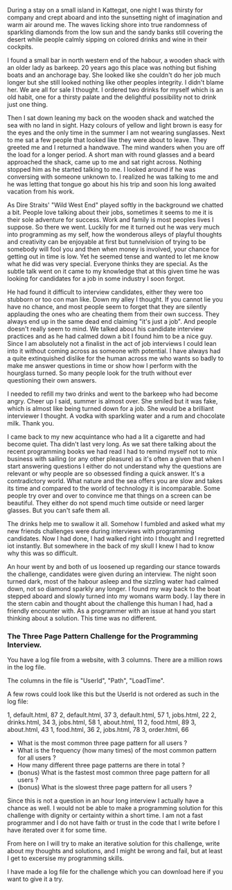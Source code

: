 [//]: # "title: A Man with Three Page Path Challenge"
[//]: # "slug: a-man-with-three-page-path-challenge"
[//]: # "pubDate: 17/6/2024 10:22"
[//]: # "lastModified: 17/6/2024 10:22"
[//]: # "excerpt: "
[//]: # "categories: software"
[//]: # "isPublished: true"

During a stay on a small island in Kattegat, one night I was thirsty for company and crept aboard and into the sunsetting night of imagination
and warm air around me. The waves licking shore into true randomness of sparkling diamonds from the low sun and the sandy banks still covering the desert while people calmly sipping on colored drinks and wine in their cockpits.

I found a small bar in north western end of the habour, a wooden shack with an older lady as barkeep. 20 years ago this place was nothing but fishing boats and an anchorage bay. She looked like she couldn't do her job much longer but she still looked nothing like other peoples integrity. I didn't blame her. We are all for sale I thought. I ordered two drinks for myself which is an old habit, one for a thirsty palate and the delightful possibility not to drink just one thing. 

Then I sat down leaning my back on the wooden shack and watched the sea with no land in sight. Hazy colours of yellow and light brown is easy for the eyes and the only time in the summer I am not wearing sunglasses. Next to me sat a few people that looked like they were about to leave. They greeted me and I returned a handwave. The mind wanders when you are off the load for a longer period. A short man with round glasses and a beard approached the shack, came up to me and sat right across. Nothing stopped him as he started talking to me. I looked around if he was conversing with someone unknown to. I realized he was talking to me and he was letting that tongue go about his his trip and soon his long awaited vacation from his work.

As Dire Straits' "Wild West End" played softly in the background we chatted a bit. People love talking about their jobs, sometimes it seems to me it is their sole adventure for success. Work and family is most peoples lives I suppose. So there we went. Luckily for me it turned out he was very much into programming as my self, how the wonderous alleys of playful thoughts and creativity can be enjoyable at first but tunnelvision of trying to be somebody will fool you and then when money is involved, your chance for getting out in time is low. Yet he seemed tense and wanted to let me know what he did was very special. Everyone thinks they are special. As the subtle talk went on it came to my knowledge that at this given time he was looking for candidates for a job in some industry I soon forgot. 

He had found it difficult to interview candidates, either they were too stubborn or too con man like. Down my alley I thought. If you cannot lie you have no chance, and most people seem to forget that they are silently applauding the ones who are cheating them from their own success. They always end up in the same dead end claiming "it's just a job". And people doesn't really seem to mind. We talked about his candidate interview practices and as he had calmed down a bit I found him to be a nice guy. Since I am absolutely not a finalist in the act of job interviews I could lean into it without coming across as someone with potential. I have always had a quite extinquished dislike for the human across me who wants so badly to make me answer questions in time or show how I perform with the hourglass turned. So many people look for the truth without ever questioning their own answers. 

I needed to refill my two drinks and went to the barkeep who had become angry. Cheer up I said, summer is almost over. She smiled but it was fake, which is almost like being turned down for a job. She would be a brilliant interviewer I thought. A vodka with sparkling water and a rum and chocolate milk. Thank you.

I came back to my new acquintance who had a lit a cigarette and had become quiet. Tha didn't last very long. As we sat there talking about the recent programming books we had read I had to remind myself not to mix business with sailing (or any other pleasure) as it's often a given that when I start answering questions I either do not understand why the questions are relevant or why people are so obsessed finding a quick answer. It's a contradictory world. What nature and the sea offers you are slow and takes its time and compared to the world of technology it is incomparable. Some people try over and over to convince me that things on a screen can be beautiful. They either do not spend much time outside or need larger glasses. But you can't safe them all.

The drinks help me to swallow it all. Somehow I fumbled and asked what my new friends challenges were during interviews with programming candidates. Now I had done, I had walked right into I thought and I regretted iot instantly. But somewhere in the back of my skull I knew I had to know why this was so difficult.

An hour went by and both of us loosened up regarding our stance towards the challenge, candidates were given during an interview. The night soon turned dark, most of the habour asleep and the sizzling water had calmed down, not so diamond sparkly any longer. I found my way back to the boat stepped aboard and slowly turned into my womans warm body. I lay there in the stern cabin and thought about the challenge this human I had, had a friendly encounter with. As a programmer with an issue at hand you start thinking about a solution. This time was no different. 

### The Three Page Pattern Challenge for the Programming Interview.

You have a log file from a website, with 3 columns. There are a million rows in the log file.

The columns in the file is "UserId", "Path", "LoadTime".

A few rows could look like this but the UserId is not ordered as such in the log file:

1, default.html, 87
2, default.html, 37
3, default.html, 57
1, jobs.html, 22
2, drinks.html, 34
3, jobs.html, 58
1, about.html, 11
2, food.html, 89
3, about.html, 43
1, food.html, 36
2, jobs.html, 78
3, order.html, 66

- What is the most common three page pattern for all users ? 
- What is the frequency (how many times) of the most common pattern for all users ?
- How many different three page patterns are there in total ?
- (bonus) What is the fastest most common three page pattern for all users ?
- (bonus) What is the slowest three page pattern for all users ?

Since this is not a question in an hour long interview I actually have a chance as well. I would not be able to make a programming solution for this challenge with dignity or certainty within a short time. I am not a fast programmer and I do not have faith or trust in the code that I write before I have iterated over it for some time.

From here on I will try to make an iterative solution for this challenge, write about my thoughts and solutions, and I might be wrong and fail, but at least I get to excersise my programming skills.

I have made a log file for the challenge which you can download here if you want to give it a try.